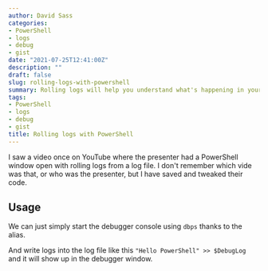 ```yaml
---
author: David Sass
categories:
- PowerShell
- logs
- debug
- gist
date: "2021-07-25T12:41:00Z"
description: ""
draft: false
slug: rolling-logs-with-powershell
summary: Rolling logs will help you understand what's happening in your script, live.
tags:
- PowerShell
- logs
- debug
- gist
title: Rolling logs with PowerShell
---
```



I saw a video once on YouTube where the presenter had a PowerShell window open with rolling logs from a log file. I don't remember which vide was that, or who was the presenter, but I have saved and tweaked their code.

<script src="https://gist.github.com/sassdawe/5ca66461d86484c556de1537c99b0ebd.js"></script>

## Usage

We can just simply start the debugger console using `dbps` thanks to the alias.

And write logs into the log file like this `"Hello PowerShell" >> $DebugLog` and it will show up in the debugger window.



